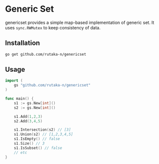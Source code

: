 # Generic Set

genericset provides a simple map-based implementation of generic set.
It uses `sync.RWMutex` to keep consistency of data.

## Installation

```sh
go get github.com/rutaka-n/genericset
```

## Usage

```go
import (
    gs "github.com/rutaka-n/genericset"
)

func main() {
    s1 := gs.New[int]()
    s2 := gs.New[int]()

    s1.Add(1,2,3)
    s2.Add(3,4,5)

    s1.Intersection(s2) // [3]
    s1.Union(s2) // [1,2,3,4,5]
    s1.IsEmpty() // false
    s1.Size() // 3
    s1.IsSubset() // false
    // etc
}
```
